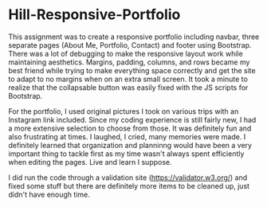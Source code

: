 # Hill-Responsive-Portfolio

This assignment was to create a responsive portfolio including navbar, three separate pages (About Me, Portfolio, Contact) and footer using Bootstrap.  There was a lot of debugging to make the responsive layout work while maintaining aesthetics.  Margins, padding, columns, and rows became my best friend while trying to make everything space correctly and get the site to adapt to no margins when on an extra small screen.  It took a minute to realize that the collapsable button was easily fixed with the JS scripts for Bootstrap.

For the portfolio, I used original pictures I took on various trips with an Instagram link included.  Since my coding experience is still fairly new, I had a more extensive selection to choose from those.  It was definitely fun and also frustrating at times.  I laughed, I cried, many memories were made.  I definitely learned that organization and planninng would have been a very important thing to tackle first as my time wasn't always spent efficiently when editing the pages.  Live and learn I suppose.

I did run the code through a validation site (https://validator.w3.org/) and fixed some stuff but there are definitely more items to be cleaned up, just didn't have enough time.